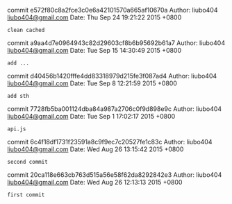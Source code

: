 commit e572f80c8a2fce3c0e6a42101570a665af10670a
Author: liubo404 <liubo404@gmail.com>
Date:   Thu Sep 24 19:21:22 2015 +0800

    clean cached

commit a9aa4d7e0964943c82d29603cf8b6b95692b61a7
Author: liubo404 <liubo404@gmail.com>
Date:   Tue Sep 15 14:30:49 2015 +0800

    add ...

commit d40456b1420fffe4dd83318979d215fe3f087ad4
Author: liubo404 <liubo404@gmail.com>
Date:   Tue Sep 8 12:21:59 2015 +0800

    add sth

commit 7728fb5ba001124dba84a987a2706c0f9d898e9c
Author: liubo404 <liubo404@gmail.com>
Date:   Tue Sep 1 17:02:17 2015 +0800

    api.js

commit 6c4f18df1731f23591a8c9f9ec7c20527fe1c83c
Author: liubo404 <liubo404@gmail.com>
Date:   Wed Aug 26 13:15:42 2015 +0800

    second commit

commit 20ca118e663cb763d515a56e58f62da8292842e3
Author: liubo404 <liubo404@gmail.com>
Date:   Wed Aug 26 12:13:13 2015 +0800

    first commit
